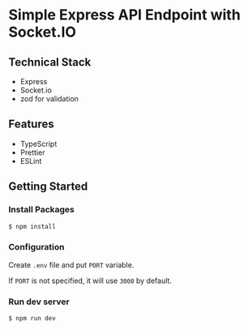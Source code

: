 # Simple Express API Endpoint with Socket.IO

## Technical Stack

- Express
- Socket.io
- zod for validation

## Features

- TypeScript
- Prettier
- ESLint

## Getting Started

### Install Packages

```bash
$ npm install
```

### Configuration

Create `.env` file and put `PORT` variable. 

If `PORT` is not specified, it will use `3000` by default.

### Run dev server

```bash
$ npm run dev
```
